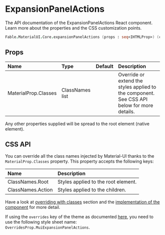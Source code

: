 # ExpansionPanelActions

<p class="description">The API documentation of the ExpansionPanelActions React component. Learn more about the properties and the CSS customization points.</p>

```fsharp
Fable.MaterialUI.Core.expansionPanelActions (props : seq<IHTMLProp>) (children : seq<ReactElement>) : ReactElement
```



## Props

| Name | Type | Default | Description |
|:-----|:-----|:--------|:------------|
| <span class="prop-name">MaterialProp.Classes</span> | <span class="prop-type">ClassNames list</span> |   | Override or extend the styles applied to the component.  See CSS API below for more details.  |

Any other properties supplied will be spread to the root element (native element).

## CSS API

You can override all the class names injected by Material-UI thanks to the `MaterialProp.Classes` property.
This property accepts the following keys:


| Name | Description |
|:-----|:------------|
| <span class="prop-name">ClassNames.Root</span> | Styles applied to the root element.
| <span class="prop-name">ClassNames.Action</span> | Styles applied to the children.

Have a look at [overriding with classes](#/customization/overrides) section
and the [implementation of the component](https://github.com/mui-org/material-ui/tree/master/packages/material-ui/src/ExpansionPanelActions/ExpansionPanelActions.js)
for more detail.

If using the `overrides` key of the theme as documented
[here](#/customization/themes),
you need to use the following style sheet name: `OverridesProp.MuiExpansionPanelActions`.

<!--## Demos-->

<!--- [Expansion Panels](/demos/expansion-panels/)-->


